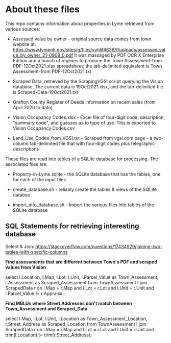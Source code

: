 # About these files

This repo contains information about properties in Lyme retrieved from various sources:

- Assessed value by owner - original source data comes from town website at: https://www.lymenh.gov/sites/g/files/vyhlif4636/f/uploads/assessed_value_by_owner_21-0909_0.pdf
It was massaged by PDF OCR X Enterprise Edition and a bunch of regexes to produce the Town Assessment-from PDF-12Oct2021.xlsx spreadsheet; the tab-delimited equivalent is Town Assessment-from PDF-12Oct2021.txt

- Scraped Data, retrieved by the ScrapingVGSI script querying the Vision database. The current data is 19Oct2021.xlsx, and the tab-delimited file is Scraped-Data-19Oct2021.txt

- Grafton County Register of Deeds information on recent sales (from April 2020 to date)

- Vision Occupancy Codes.xlsx - Excel file of four-digit code, description, "summary code", and guesses as to type of use. This is exported to Vision Occupancy Codes.csv 

- Land_Use_Codes_from_VGSI.txt - Scraped from vgsi.com page - a two-column tab-delimited file that with four-digit codes plus telegraphic descriptions

These files are read into tables of a SQLite database for processing. The associated files are:

- Property-in-Lyme.sqlite - the SQLite database that has the tables, one for each of the input files

- create_database.sh - reliably create the tables & views of the SQLite databse

- import_into_database.sh - Import the various files into tables of the SQLite database


## SQL Statements for retrieving interesting database

Select & Join: https://stackoverflow.com/questions/17434929/joining-two-tables-with-specific-columns

**Find assessments that are different between Town's PDF and scraped values from Vision**

select l.Location, l.Map, l.Lot, l.Unit, l.Parcel_Value as Town_Assessment, r.Assessment as Scraped_Assessment
from TownAssessment l 
join ScrapedData r
on l.Map = r.Map and
	l.Lot = r.Lot and
	l.Unit = r.Unit and
	l.Parcel_Value != r.Appraisal;

**Find MBLUs where Street Addresses don't match between Town_Assessment and Scraped_Data**

select l.Map, l.Lot, l.Unit, l.Location as Town_Assessment_Location, r.Street_Address as Scraped_Location
from TownAssessment l 
join ScrapedData r
on l.Map = r.Map and
	l.Lot = r.Lot and
	l.Unit = r.Unit and
	trim(l.Location) != trim(r.Street_Address);